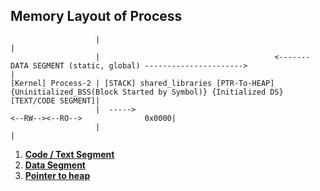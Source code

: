 ## Memory Layout of Process
```console
                   |                                                                                                                         |
                   |                                       <-------DATA SEGMENT (static, global) ---------------------->                     |
[Kernel] Process-2 | [STACK] shared_libraries [PTR-To-HEAP] {Uninitialized_BSS(Block Started by Symbol)} {Initialized DS} [TEXT/CODE SEGMENT]|
                   |  ----->                                                                             <--RW--><--RO-->              0x0000|
                   |                                                                                                                         |
```
1. **[Code / Text Segment](Code_Segment)**
2. **[Data Segment](Data_Segment)**
3. **[Pointer to heap](Heap)**
